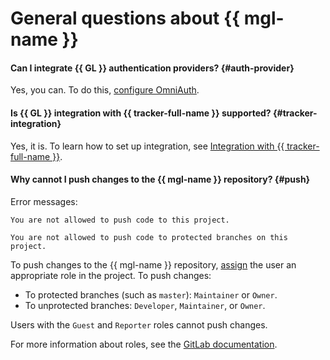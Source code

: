 # General questions about {{ mgl-name }}

#### Can I integrate {{ GL }} authentication providers? {#auth-provider}

Yes, you can. To do this, [configure OmniAuth](../operations/omniauth.md).

#### Is {{ GL }} integration with {{ tracker-full-name }} supported? {#tracker-integration}

Yes, it is. To learn how to set up integration, see [Integration with {{ tracker-full-name }}](../../tracker/user/gitlab.md).

#### Why cannot I push changes to the {{ mgl-name }} repository? {#push}

Error messages:

```text
You are not allowed to push code to this project.
```

```text
You are not allowed to push code to protected branches on this project.
```

To push changes to the {{ mgl-name }} repository, [assign](https://docs.gitlab.com/ee/user/project/members/#add-users-to-a-project) the user an appropriate role in the project. To push changes:

* To protected branches (such as `master`): `Maintainer` or `Owner`.
* To unprotected branches: `Developer`, `Maintainer`, or `Owner`.

Users with the `Guest` and `Reporter` roles cannot push changes.

For more information about roles, see the [GitLab documentation](https://docs.gitlab.com/ee/user/permissions.html).

